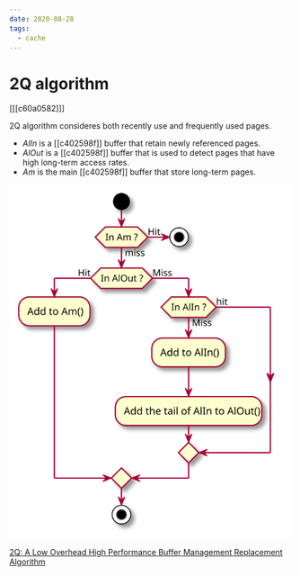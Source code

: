 ```yaml
---
date: 2020-08-28
tags:
  - cache
---
```


# 2Q algorithm

[[[c60a0582]]]

2Q algorithm consideres both recently use and frequently used pages.

- $AlIn$ is a [[c402598f]] buffer that retain newly referenced pages.
- $AlOut$  is a [[c402598f]] buffer that is used to detect pages that have high long-term access rates.
- $Am$  is the main [[c402598f]] buffer that store long-term pages.

![](./9f61d0ff.svg)

[2Q: A Low Overhead High Performance Buffer Management Replacement Algorithm](http://www.vldb.org/conf/1994/P439.PDF)